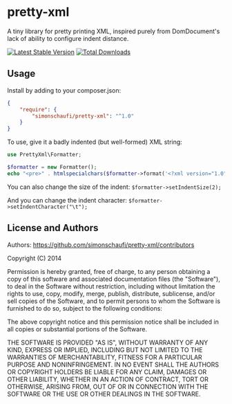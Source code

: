 # pretty-xml

A tiny library for pretty printing XML, inspired purely from DomDocument's lack
of ability to configure indent distance.

[![Latest Stable Version](https://poser.pugx.org/simonschaufi/pretty-xml/v/stable)](https://packagist.org/packages/simonschaufi/pretty-xml)
[![Total Downloads](https://poser.pugx.org/simonschaufi/pretty-xml/downloads)](https://packagist.org/packages/simonschaufi/pretty-xml)

## Usage

Install by adding to your composer.json:

```json
{
    "require": {
        "simonschaufi/pretty-xml": "^1.0"
    }
}
```

To use, give it a badly indented (but well-formed) XML string:

```php
use PrettyXml\Formatter;

$formatter = new Formatter();
echo "<pre>" . htmlspecialchars($formatter->format('<?xml version="1.0" encoding="UTF-8"?><foo><bar>Baz</bar></foo>')) . "</pre>";
```

You can also change the size of the indent: `$formatter->setIndentSize(2);`

And you can change the indent character: `$formatter->setIndentCharacter("\t");`

## License and Authors

Authors: <https://github.com/simonschaufi/pretty-xml/contributors>

Copyright (C) 2014

Permission is hereby granted, free of charge, to any person obtaining a copy of
this software and associated documentation files (the "Software"), to deal in
the Software without restriction, including without limitation the rights to
use, copy, modify, merge, publish, distribute, sublicense, and/or sell copies
of the Software, and to permit persons to whom the Software is furnished to do
so, subject to the following conditions:

The above copyright notice and this permission notice shall be included in all
copies or substantial portions of the Software.

THE SOFTWARE IS PROVIDED "AS IS", WITHOUT WARRANTY OF ANY KIND, EXPRESS OR
IMPLIED, INCLUDING BUT NOT LIMITED TO THE WARRANTIES OF MERCHANTABILITY,
FITNESS FOR A PARTICULAR PURPOSE AND NONINFRINGEMENT. IN NO EVENT SHALL THE
AUTHORS OR COPYRIGHT HOLDERS BE LIABLE FOR ANY CLAIM, DAMAGES OR OTHER
LIABILITY, WHETHER IN AN ACTION OF CONTRACT, TORT OR OTHERWISE, ARISING FROM,
OUT OF OR IN CONNECTION WITH THE SOFTWARE OR THE USE OR OTHER DEALINGS IN THE
SOFTWARE.
